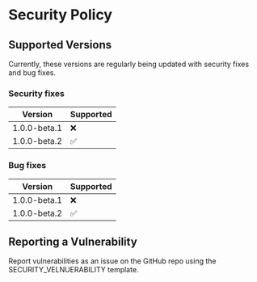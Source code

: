 # Security Policy

## Supported Versions

Currently, these versions are regularly being updated with security fixes and bug fixes.

### Security fixes
| Version      | Supported          |
|--------------|--------------------|
| 1.0.0-beta.1 | :x:                |
| 1.0.0-beta.2 | :white_check_mark: |

### Bug fixes
| Version      | Supported          |
|--------------|--------------------|
| 1.0.0-beta.1 | :x:                |
| 1.0.0-beta.2 | :white_check_mark: |

## Reporting a Vulnerability

Report vulnerabilities as an issue on the GitHub repo using the SECURITY_VELNUERABILITY template.
